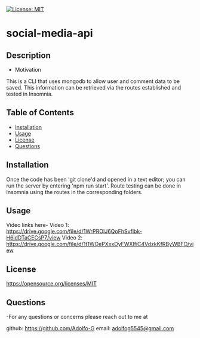 
  [![License: MIT](https://img.shields.io/badge/License-MIT-yellow.svg)](https://opensource.org/licenses/MIT)
  # social-media-api
  ## Description

  - Motivation

  This is a CLI that uses mongodb to allow user and comment data to be saved. This information can be retrieved via the routes established and tested in Insomnia.


  ## Table of Contents
  * [Installation](#installation)
  * [Usage](#usage)
  * [License](#license)
  * [Questions](#questions)

  ## Installation

  Once the code has been 'git clone'd and opened in a text editor; you can run the server by entering 'npm run start'. Route testing can be done in Insomnia using the routes in the corresponding folders.

  ## Usage

  Video links here- 
  Video 1: https://drive.google.com/file/d/1WrPROIJ6QoFhSvflbk-H6idDTaCECsP7/view
  Video 2: https://drive.google.com/file/d/1t1WOePXxxDyFWXIfiC4VdzkKfRByWBFO/view
 
  ## License
 
  https://opensource.org/licenses/MIT

  ## Questions

  -For any questions or concerns please reach out to me at

  github:  https://github.com/Adolfo-G
  email:  adolfog5545@gmail.com
    
